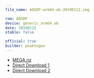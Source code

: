 ```yaml
---
file_name: AOSDP-arm64-ab-20190112.img

rom: AOSDP
device: generic_arm64_ab
date: 20190112
stable: false

official: true
builder: peaktogoo
---
```

<!-- Insert downloads here: -->

* [MEGA.nz](https://mega.nz/#!SzoVxKja!rgh2S8Xnsw5JgNwN5km74vaNneLb3sbXnu69llJpIzQ)
* [Direct Download 1](https://ams01.downloads.aosdp.com/gsi/)
* [Direct Download 2](http://arm32issuck.me)

